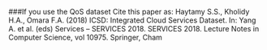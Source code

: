 ###If you use the QoS dataset 
Cite this paper as:
Haytamy S.S., Kholidy H.A., Omara F.A. (2018) ICSD: Integrated Cloud Services Dataset. In: Yang A. et al. (eds) Services – SERVICES 2018. SERVICES 2018. Lecture Notes in Computer Science, vol 10975. Springer, Cham

